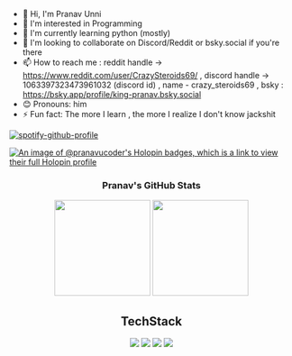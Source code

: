 <!-- Introduction Section -->
* 👋 Hi, I'm Pranav Unni
* 👀 I'm interested in Programming
* 🌱 I'm currently learning python (mostly)
* 💞️ I'm looking to collaborate on Discord/Reddit or bsky.social if you're there
* 📫 How to reach me : reddit handle -> https://www.reddit.com/user/CrazySteroids69/ , discord handle -> 1063397323473961032 (discord id) , name - crazy_steroids69 , bsky : https://bsky.app/profile/king-pranav.bsky.social
* 😊 Pronouns: him
* ⚡ Fun fact: The more I learn , the more I realize I don't know jackshit

[![spotify-github-profile](https://spotify-github-profile.kittinanx.com/api/view?uid=mqjed7g2siu9wjiduwm2iw8do&cover_image=true&theme=default&show_offline=false&background_color=613583&interchange=true)](https://github.com/kittinan/spotify-github-profile)


<!-- Profile Banner with Logo -->
[![An image of @pranavucoder's Holopin badges, which is a link to view their full Holopin profile](https://holopin.me/pranavucoder)](https://holopin.io/@pranavucoder)
<div align="center">
</div>

<!-- GitHub Stats Section -->
<div align="center">
  <h3>Pranav's GitHub Stats</h3>
  
  <!-- GitHub Stats and Language Cards in a row -->
  <img src="https://github-readme-stats.vercel.app/api?username=PranavU-Coder&show_icons=true&theme=radical&title_color=ff3068" height="170" />
  <img src="https://github-readme-stats.vercel.app/api/top-langs/?username=PranavU-Coder&layout=compact&theme=radical&title_color=ff3068" height="170" />
  

## TechStack
  <!-- Language Badges -->
  <div>
    <img src="https://img.shields.io/badge/PYTHON-8A2BE2?style=for-the-badge&logo=python&logoColor=white" />
    <img src="https://img.shields.io/badge/C-00599C?style=for-the-badge&logo=c&logoColor=white" />
    <img src="https://img.shields.io/badge/C++-00599C?style=for-the-badge&logo=cplusplus&logoColor=white" />
    <img src="https://img.shields.io/badge/NODE.JS-339933?style=for-the-badge&logo=nodedotjs&logoColor=white" />
  </div>
</div>

